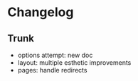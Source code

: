 
# Changelog

## Trunk

* options attempt: new doc
* layout: multiple esthetic improvements
* pages: handle redirects
